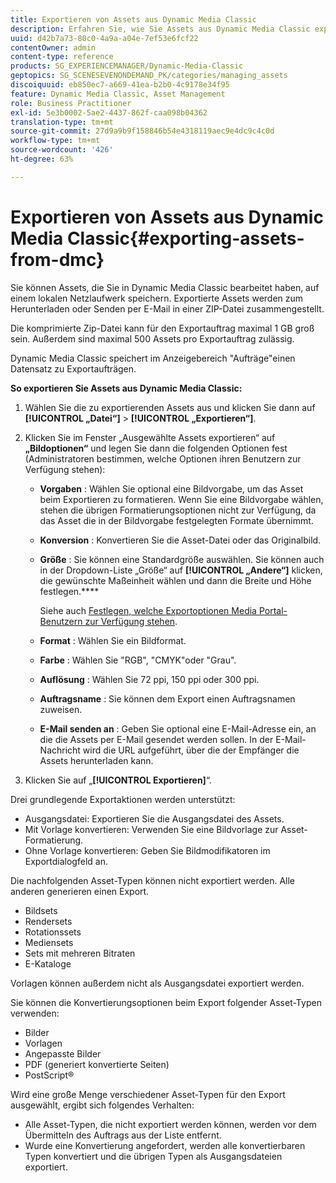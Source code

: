 ```yaml
---
title: Exportieren von Assets aus Dynamic Media Classic
description: Erfahren Sie, wie Sie Assets aus Dynamic Media Classic exportieren.
uuid: d42b7a73-80c0-4a9a-a04e-7ef53e6fcf22
contentOwner: admin
content-type: reference
products: SG_EXPERIENCEMANAGER/Dynamic-Media-Classic
geptopics: SG_SCENESEVENONDEMAND_PK/categories/managing_assets
discoiquuid: eb850ec7-a669-41ea-b2b0-4c9178e34f95
feature: Dynamic Media Classic, Asset Management
role: Business Practitioner
exl-id: 5e3b0002-5ae2-4437-862f-caa098b04362
translation-type: tm+mt
source-git-commit: 27d9a9b9f158846b54e4318119aec9e4dc9c4c0d
workflow-type: tm+mt
source-wordcount: '426'
ht-degree: 63%

---
```


# Exportieren von Assets aus Dynamic Media Classic{#exporting-assets-from-dmc}

Sie können Assets, die Sie in Dynamic Media Classic bearbeitet haben, auf einem lokalen Netzlaufwerk speichern. Exportierte Assets werden zum Herunterladen oder Senden per E-Mail in einer ZIP-Datei zusammengestellt.

Die komprimierte Zip-Datei kann für den Exportauftrag maximal 1 GB groß sein. Außerdem sind maximal 500 Assets pro Exportauftrag zulässig.

Dynamic Media Classic speichert im Anzeigebereich &quot;Aufträge&quot;einen Datensatz zu Exportaufträgen.

**So exportieren Sie Assets aus Dynamic Media Classic:**

1. Wählen Sie die zu exportierenden Assets aus und klicken Sie dann auf **[!UICONTROL „Datei“]** > **[!UICONTROL „Exportieren“]**.
1. Klicken Sie im Fenster „Ausgewählte Assets exportieren“ auf **„Bildoptionen“** und legen Sie dann die folgenden Optionen fest (Administratoren bestimmen, welche Optionen ihren Benutzern zur Verfügung stehen):

   * **Vorgaben** : Wählen Sie optional eine Bildvorgabe, um das Asset beim Exportieren zu formatieren. Wenn Sie eine Bildvorgabe wählen, stehen die übrigen Formatierungsoptionen nicht zur Verfügung, da das Asset die in der Bildvorgabe festgelegten Formate übernimmt.

   * **Konversion** : Konvertieren Sie die Asset-Datei oder das Originalbild.

   * **Größe** : Sie können eine Standardgröße auswählen. Sie können auch in der Dropdown-Liste „Größe“ auf **[!UICONTROL „Andere“]** klicken, die gewünschte Maßeinheit wählen und dann die Breite und Höhe festlegen.****

      Siehe auch [Festlegen, welche Exportoptionen Media Portal-Benutzern zur Verfügung stehen](specifying-export-options-available-media.md#specifying_export_options_available_to_media_portal_users).

   * **Format** : Wählen Sie ein Bildformat.

   * **Farbe** : Wählen Sie &quot;RGB&quot;, &quot;CMYK&quot;oder &quot;Grau&quot;.

   * **Auflösung** : Wählen Sie 72 ppi, 150 ppi oder 300 ppi.

   * **Auftragsname** : Sie können dem Export einen Auftragsnamen zuweisen.

   * **E-Mail senden an** : Geben Sie optional eine E-Mail-Adresse ein, an die die Assets per E-Mail gesendet werden sollen. In der E-Mail-Nachricht wird die URL aufgeführt, über die der Empfänger die Assets herunterladen kann.

1. Klicken Sie auf „**[!UICONTROL Exportieren]**“.

Drei grundlegende Exportaktionen werden unterstützt:

* Ausgangsdatei: Exportieren Sie die Ausgangsdatei des Assets.
* Mit Vorlage konvertieren: Verwenden Sie eine Bildvorlage zur Asset-Formatierung.
* Ohne Vorlage konvertieren: Geben Sie Bildmodifikatoren im Exportdialogfeld an.

Die nachfolgenden Asset-Typen können nicht exportiert werden. Alle anderen generieren einen Export.

* Bildsets
* Rendersets
* Rotationssets
* Mediensets
* Sets mit mehreren Bitraten
* E-Kataloge

Vorlagen können außerdem nicht als Ausgangsdatei exportiert werden.

Sie können die Konvertierungsoptionen beim Export folgender Asset-Typen verwenden:

* Bilder
* Vorlagen
* Angepasste Bilder
* PDF (generiert konvertierte Seiten)
* PostScript®

Wird eine große Menge verschiedener Asset-Typen für den Export ausgewählt, ergibt sich folgendes Verhalten:

* Alle Asset-Typen, die nicht exportiert werden können, werden vor dem Übermitteln des Auftrags aus der Liste entfernt.
* Wurde eine Konvertierung angefordert, werden alle konvertierbaren Typen konvertiert und die übrigen Typen als Ausgangsdateien exportiert.
